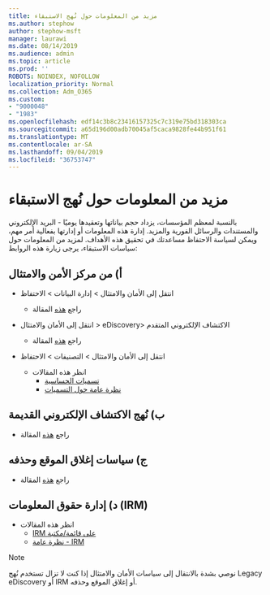 ```yaml
---
title: مزيد من المعلومات حول نُهج الاستبقاء
ms.author: stephow
author: stephow-msft
manager: laurawi
ms.date: 08/14/2019
ms.audience: admin
ms.topic: article
ms.prod: ''
ROBOTS: NOINDEX, NOFOLLOW
localization_priority: Normal
ms.collection: Adm_O365
ms.custom:
- "9000048"
- "1983"
ms.openlocfilehash: edf14c3b8c23416157325c7c319e75bd318303ca
ms.sourcegitcommit: a65d196d00adb70045af5caca9828fe44b951f61
ms.translationtype: MT
ms.contentlocale: ar-SA
ms.lasthandoff: 09/04/2019
ms.locfileid: "36753747"
---
```

# <a name="more-info-about-retention-policies"></a>مزيد من المعلومات حول نُهج الاستبقاء

بالنسبة لمعظم المؤسسات، يزداد حجم بياناتها وتعقيدها يوميًا - البريد الإلكتروني والمستندات والرسائل الفورية والمزيد. إدارة هذه المعلومات أو إدارتها بفعالية أمر مهم، ويمكن لسياسة الاحتفاظ مساعدتك في تحقيق هذه الأهداف. لمزيد من المعلومات حول سياسات الاستبقاء، يرجى زيارة هذه الروابط:

## <a name="a-from-security-and-compliance-center"></a>أ) من مركز الأمن والامتثال

- انتقل إلى الأمان والامتثال > إدارة البيانات > الاحتفاظ
  - راجع [هذه](https://docs.microsoft.com/office365/securitycompliance/retention-policies) المقالة

- انتقل إلى الأمان والامتثال > eDiscovery> الاكتشاف الإلكتروني المتقدم 
  - راجع [هذه](https://docs.microsoft.com/office365/securitycompliance/ediscovery-cases) المقالة

- انتقل إلى الأمان والامتثال > التصنيفات > الاحتفاظ
  - انظر هذه المقالات
    - [تسميات الحساسية](https://docs.microsoft.com/office365/securitycompliance/sensitivity-labels)
    - [نظرة عامة حول التسميات](https://docs.microsoft.com/office365/securitycompliance/labels)

## <a name="b-legacy-ediscovery-policies"></a>ب) نُهج الاكتشاف الإلكتروني القديمة

- راجع [هذه](https://support.office.com/article/Set-up-an-eDiscovery-Center-in-SharePoint-Online-A18F8975-AA7F-43B4-A7D6-001D14744D8E) المقالة

## <a name="c-site-closure-and-deletion-policies"></a>ج) سياسات إغلاق الموقع وحذفه

- راجع [هذه](https://support.office.com/article/Use-policies-for-site-closure-and-deletion-A8280D82-27FD-48C5-9ADF-8A5431208BA5) المقالة  

## <a name="d-information-rights-management-irm"></a>د) إدارة حقوق المعلومات (IRM)

- انظر هذه المقالات
  - [IRM على قائمة/مكتبة](https://support.office.com/article/apply-information-rights-management-to-a-list-or-library-3bdb5c4e-94fc-4741-b02f-4e7cc3c54aa1)
  - [نظرة عامة - IRM](https://support.office.com/article/create-and-apply-information-management-policies-eb501fe9-2ef6-4150-945a-65a6451ee9e9)

> [!Note]
> نوصي بشدة بالانتقال إلى سياسات الأمان والامتثال إذا كنت لا تزال تستخدم نُهج Legacy eDiscovery أو IRM أو إغلاق الموقع وحذفه.
